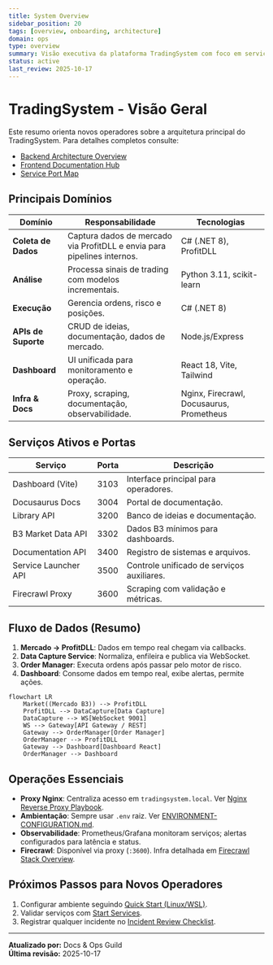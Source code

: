 ```yaml
---
title: System Overview
sidebar_position: 20
tags: [overview, onboarding, architecture]
domain: ops
type: overview
summary: Visão executiva da plataforma TradingSystem com foco em serviços, portas e responsabilidades operacionais.
status: active
last_review: 2025-10-17
---
```


# TradingSystem - Visão Geral

Este resumo orienta novos operadores sobre a arquitetura principal do TradingSystem. Para detalhes completos consulte:
- [Backend Architecture Overview](../../backend/architecture/overview.md)
- [Frontend Documentation Hub](../../frontend/README.md)
- [Service Port Map](../service-port-map.md)

## Principais Domínios

| Domínio | Responsabilidade | Tecnologias |
|---------|------------------|-------------|
| **Coleta de Dados** | Captura dados de mercado via ProfitDLL e envia para pipelines internos. | C# (.NET 8), ProfitDLL |
| **Análise** | Processa sinais de trading com modelos incrementais. | Python 3.11, scikit-learn |
| **Execução** | Gerencia ordens, risco e posições. | C# (.NET 8) |
| **APIs de Suporte** | CRUD de ideias, documentação, dados de mercado. | Node.js/Express |
| **Dashboard** | UI unificada para monitoramento e operação. | React 18, Vite, Tailwind |
| **Infra & Docs** | Proxy, scraping, documentação, observabilidade. | Nginx, Firecrawl, Docusaurus, Prometheus |

## Serviços Ativos e Portas

| Serviço | Porta | Descrição |
|---------|-------|-----------|
| Dashboard (Vite) | 3103 | Interface principal para operadores. |
| Docusaurus Docs | 3004 | Portal de documentação. |
| Library API | 3200 | Banco de ideias e documentação. |
| B3 Market Data API | 3302 | Dados B3 mínimos para dashboards. |
| Documentation API | 3400 | Registro de sistemas e arquivos. |
| Service Launcher API | 3500 | Controle unificado de serviços auxiliares. |
| Firecrawl Proxy | 3600 | Scraping com validação e métricas. |

## Fluxo de Dados (Resumo)

1. **Mercado → ProfitDLL**: Dados em tempo real chegam via callbacks.
2. **Data Capture Service**: Normaliza, enfileira e publica via WebSocket.
3. **Order Manager**: Executa ordens após passar pelo motor de risco.
4. **Dashboard**: Consome dados em tempo real, exibe alertas, permite ações.

```mermaid
flowchart LR
    Market((Mercado B3)) --> ProfitDLL
    ProfitDLL --> DataCapture[Data Capture]
    DataCapture --> WS[WebSocket 9001]
    WS --> Gateway[API Gateway / REST]
    Gateway --> OrderManager[Order Manager]
    OrderManager --> ProfitDLL
    Gateway --> Dashboard[Dashboard React]
    OrderManager --> Dashboard
```

## Operações Essenciais

- **Proxy Nginx**: Centraliza acesso em `tradingsystem.local`. Ver [Nginx Reverse Proxy Playbook](../infrastructure/nginx-proxy.md).
- **Ambientação**: Sempre usar `.env` raiz. Ver [ENVIRONMENT-CONFIGURATION.md](../ENVIRONMENT-CONFIGURATION.md).
- **Observabilidade**: Prometheus/Grafana monitoram serviços; alertas configurados para latência e status.
- **Firecrawl**: Disponível via proxy (`:3600`). Infra detalhada em [Firecrawl Stack Overview](../infrastructure/firecrawl-stack.md).

## Próximos Passos para Novos Operadores

1. Configurar ambiente seguindo [Quick Start (Linux/WSL)](./QUICK-START-LINUX-WSL.md).
2. Validar serviços com [Start Services](./START-SERVICES.md).
3. Registrar qualquer incidente no [Incident Review Checklist](../checklists/incident-review.md).

---

**Atualizado por:** Docs & Ops Guild  
**Última revisão:** 2025-10-17
